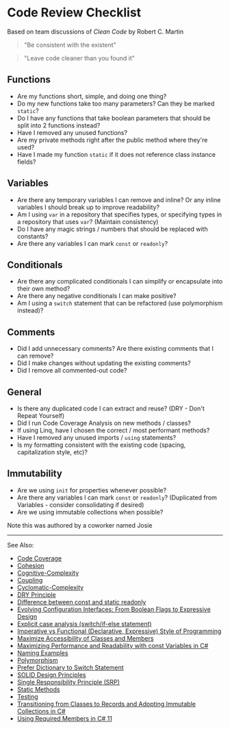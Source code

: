 # Code Review Checklist

Based on team discussions of *Clean Code* by Robert C. Martin

> "Be consistent with the existent"

> "Leave code cleaner than you found it"

## Functions

*   Are my functions short, simple, and doing one thing?
*   Do my new functions take too many parameters? Can they be marked `static`?
*   Do I have any functions that take boolean parameters that should be split into 2 functions instead?
*   Have I removed any unused functions?
*   Are my private methods right after the public method where they're used?
*   Have I made my function `static` if it does not reference class instance fields?

## Variables

*   Are there any temporary variables I can remove and inline? Or any inline variables I should break up to improve readability?
*   Am I using `var` in a repository that specifies types, or specifying types in a repository that uses `var`? (Maintain consistency)
*   Do I have any magic strings / numbers that should be replaced with constants?
*   Are there any variables I can mark `const` or `readonly`?

## Conditionals

*   Are there any complicated conditionals I can simplify or encapsulate into their own method?
*   Are there any negative conditionals I can make positive?
*   Am I using a `switch` statement that can be refactored (use polymorphism instead)?

## Comments

*   Did I add unnecessary comments? Are there existing comments that I can remove?
*   Did I make changes without updating the existing comments?
*   Did I remove all commented-out code?

## General

*   Is there any duplicated code I can extract and reuse? (DRY - Don't Repeat Yourself)
*   Did I run Code Coverage Analysis on new methods / classes?
*   If using Linq, have I chosen the correct / most performant methods?
*   Have I removed any unused imports / `using` statements?
*   Is my formatting consistent with the existing code (spacing, capitalization style, etc)?

## Immutability

*   Are we using `init` for properties whenever possible?
*   Are there any variables I can mark `const` or `readonly`? (Duplicated from Variables - consider consolidating if desired)
*   Are we using immutable collections when possible?

Note this was authored by a coworker named Josie

---
See Also:
- [Code Coverage](Code-Coverage.md)
- [Cohesion](Cohesion.md)
- [Cognitive-Complexity](Cognitive-Complexity.md)
- [Coupling](Coupling.md)
- [Cyclomatic-Complexity](Cyclomatic-Complexity.md)
- [DRY Principle](DRY-Principle.md)
- [Difference between const and static readonly](Difference-between-const-and-static-readonly.md)
- [Evolving Configuration Interfaces: From Boolean Flags to Expressive Design](Evolving-Configuration-Interfaces-From-Boolean-Flags-to-Expressive-Design.md)
- [Explicit case analysis (switch/if-else statement)](Explicit-case-analysis-switch-if-else-statement.md)
- [Imperative vs Functional (Declarative, Expressive) Style of Programming](Imperative-vs-Functional-Declarative-Expressive-Style-of-Programming.md)
- [Maximize Accessibility of Classes and Members](Minimize-Accessibility-of-Classes-and-Members.md)
- [Maximizing Performance and Readability with const Variables in C#](Maximizing-Performance-and-Readability-with-const-Variables-in-C.md)
- [Naming Examples](Naming-Examples.md)
- [Polymorphism](Polymorphism.md)
- [Prefer Dictionary to Switch Statement](Prefer-Dictionary-over-Switch-Statement.md)
- [SOLID Design Principles](SOLID-Design-Principles.md)
- [Single Responsibility Principle (SRP)](Single-Responsibility-Principle-SRP.md)
- [Static Methods](Static-Methods.md)
- [Testing](Testing.md)
- [Transitioning from Classes to Records and Adopting Immutable Collections in C#](Transitioning-from-Classes-to-Records-and-Adopting-IImmutableList-in-C.md)
- [Using Required Members in C# 11](Using-Required-Members-in-C-11.md)